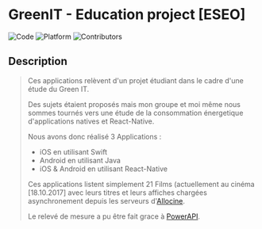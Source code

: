 # GreenIT - Education project [ESEO]

![Code](https://img.shields.io/badge/code-Swift%20%2B%20React--Native%20%2B%20Android-brightgreen.svg)
![Platform](https://img.shields.io/badge/platform-Android%20%26%20iOS-red.svg)
![Contributors](https://img.shields.io/badge/contributors-Sonasi%20Katoa-blue.svg)

## Description

> Ces applications relèvent d'un projet étudiant dans le cadre d'une étude du Green IT.
> 
> Des sujets étaient proposés mais mon groupe et moi même nous sommes tournés vers une
> étude de la consommation énergetique d'applications natives et React-Native.
>
> Nous avons donc réalisé 3 Applications :
> - iOS en utilisant Swift
> - Android en utilisant Java
> - iOS & Android en utilisant React-Native
>
>
> Ces applications listent simplement 21 Films (actuellement au cinéma [18.10.2017] avec
> leurs titres et leurs affiches chargées asynchronement depuis les serveurs d'[Allocine](http://www.allocine.fr).
>
> Le relevé de mesure a pu être fait grace à [PowerAPI](http://www.powerapi.org).
